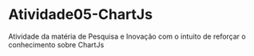 # Atividade05-ChartJs
Atividade da matéria de Pesquisa e Inovação com o intuito de reforçar o conhecimento sobre ChartJs
